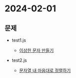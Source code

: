 # 2024-02-01
## 문제
* test1.js 
    * [이상한 문자 만들기](https://school.programmers.co.kr/learn/courses/30/lessons/12930)

* test2.js 
    * [문자열 내 마음대로 정렬하기](https://school.programmers.co.kr/learn/courses/30/lessons/12915)